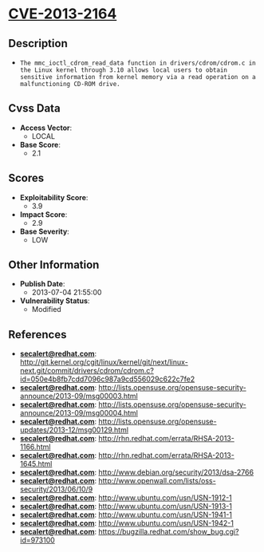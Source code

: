 
# [CVE-2013-2164](https://cve.mitre.org/cgi-bin/cvename.cgi?name=CVE-2013-2164)

## Description

- `The mmc_ioctl_cdrom_read_data function in drivers/cdrom/cdrom.c in the Linux kernel through 3.10 allows local users to obtain sensitive information from kernel memory via a read operation on a malfunctioning CD-ROM drive.`

## Cvss Data

- **Access Vector**:
  - LOCAL
- **Base Score**:
  - 2.1

## Scores

- **Exploitability Score**:
  - 3.9
- **Impact Score**:
  - 2.9
- **Base Severity**:
  - LOW

## Other Information

- **Publish Date**:
  - 2013-07-04 21:55:00
- **Vulnerability Status**:
  - Modified

## References

- **secalert@redhat.com**: http://git.kernel.org/cgit/linux/kernel/git/next/linux-next.git/commit/drivers/cdrom/cdrom.c?id=050e4b8fb7cdd7096c987a9cd556029c622c7fe2
- **secalert@redhat.com**: http://lists.opensuse.org/opensuse-security-announce/2013-09/msg00003.html
- **secalert@redhat.com**: http://lists.opensuse.org/opensuse-security-announce/2013-09/msg00004.html
- **secalert@redhat.com**: http://lists.opensuse.org/opensuse-updates/2013-12/msg00129.html
- **secalert@redhat.com**: http://rhn.redhat.com/errata/RHSA-2013-1166.html
- **secalert@redhat.com**: http://rhn.redhat.com/errata/RHSA-2013-1645.html
- **secalert@redhat.com**: http://www.debian.org/security/2013/dsa-2766
- **secalert@redhat.com**: http://www.openwall.com/lists/oss-security/2013/06/10/9
- **secalert@redhat.com**: http://www.ubuntu.com/usn/USN-1912-1
- **secalert@redhat.com**: http://www.ubuntu.com/usn/USN-1913-1
- **secalert@redhat.com**: http://www.ubuntu.com/usn/USN-1941-1
- **secalert@redhat.com**: http://www.ubuntu.com/usn/USN-1942-1
- **secalert@redhat.com**: https://bugzilla.redhat.com/show_bug.cgi?id=973100
